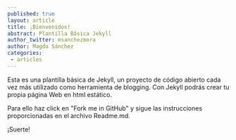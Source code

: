 ```yaml
---
published: true
layout: article
title: ¡Bienvenidos!
abstract: Plantilla Básica Jekyll  
author_twitter: msanchezmora
author: Magda Sánchez
categories:
 - articles
---
```


Esta es una plantilla básica de Jekyll, un proyecto de código abierto cada vez más utilizado como herramienta de blogging. Con Jekyll podrás crear tu propia página Web en html estático. 

Para ello haz click en "Fork me in GitHub" y sigue las instrucciones proporcionadas en el archivo Readme.md.

¡Suerte!